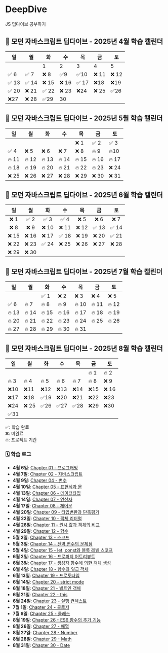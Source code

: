 # DeepDive

JS 딥다이브 공부하기

## 📘 모던 자바스크립트 딥다이브 - 2025년 4월 학습 캘린더

| 일    | 월    | 화    | 수    | 목    | 금    | 토    |
| ----- | ----- | ----- | ----- | ----- | ----- | ----- |
|       |       | 1     | 2     | 3     | 4     | 5     |
| ✅ 6  | ✅ 7  | ❌ 8  | ✅9   | ✅10  | ❌ 11 | ❌ 12 |
| ✅ 13 | ✅ 14 | ❌ 15 | ❌ 16 | ✅ 17 | ❌18  | ❌19  |
| ✅ 20 | ❌ 21 | ✅ 22 | ❌ 23 | ❌24  | ❌ 25 | ✅26  |
| ❌27  | ❌ 28 | ✅29  | 30    |       |       |       |

## 📘 모던 자바스크립트 딥다이브 - 2025년 5월 학습 캘린더

| 일   | 월  | 화  | 수  | 목   | 금   | 토   |
| ---- | --- | --- | --- | ---- | ---- | ---- |
|      |     |     |     | ❌ 1 | ✅ 2 | ✅ 3 |
| ✅ 4 | ❌ 5  |❌ 6   |❌ 7  | ❌ 8  | 🔥 9  | 🔥10   |
| 🔥 11   | 🔥 12  | 🔥 13  | 🔥 14  | 🔥 15  |🔥 16   |🔥 17   |
| 🔥 18   | 🔥 19  | 🔥 20  | 🔥 21  | 🔥 22  |🔥 23   |❌ 24   |
| ❌ 25   | ❌ 26  | ❌ 27  | ❌ 28  | ❌ 29   | ❌ 30   | ❌ 31   |

## 📘 모던 자바스크립트 딥다이브 - 2025년 6월 학습 캘린더

| 일  | 월  | 화  | 수  | 목  | 금  | 토  |
|:---:|:---:|:---:|:---:|:---:|:---:|:---:|
| ❌ 1  | ✅ 2   | ✅ 3   | ✅ 4   | ❌ 5   | ❌ 6   | ❌ 7   |
|❌  8   | ❌ 9   | ❌ 10  | ❌ 11  | ❌ 12  | ✅ 13  | ✅ 14  |
| ❌ 15  |❌ 16  | ❌ 17  |✅  18  | ❌ 19  | ❌ 20  | ✅ 21  |
| ❌ 22  | ❌ 23  | ✅ 24  | ❌ 25  | ❌ 26  | ❌ 27  | ❌ 28  |
| ❌ 29  | ❌ 30  |     |     |     |     |     |


## 📘 모던 자바스크립트 딥다이브 - 2025년 7월 학습 캘린더

| 일 | 월 | 화 | 수 | 목 | 금 | 토 |
|----|----|----|----|----|----|----|
|    |    | ✅ 1  | ❌ 2  | ❌ 3  | ❌ 4  |❌  5  |
|✅  6  | 🔥 7  |🔥  8  | 🔥  9  | 🔥 10 |🔥  11 |🔥  12 |
| 🔥 13 |🔥  14 | 🔥 15 | 🔥 16 | 🔥 17 | 🔥 18 | 🔥 19 |
| 🔥 20 | 🔥 21 | 🔥 22 | 🔥 23 | 🔥 24 | 🔥 25 | 🔥 26 |
| 🔥 27 | 🔥 28 | 🔥 29 | 🔥 30 | 🔥 31 |    |    |

## 📘 모던 자바스크립트 딥다이브 - 2025년 8월 학습 캘린더
| 일  | 월  | 화  | 수  | 목  | 금  | 토  |
| ---- | ---- | ---- | ---- | ---- | ---- | ---- |
|    |    |    |    |    | 🔥 1  | 🔥 2  |
| 🔥 3  | 🔥 4  | 🔥 5  | 🔥 6  | 🔥 7  | 🔥 8  | ❌ 9  |
| ❌10 | ❌11 | ❌12 | ❌13 | ❌14 | ❌15 | ❌ 16 |
| ❌17 | ❌18 | ✅19 | ❌20 | ❌21 | ❌22 | ❌23 |
| ❌24 |❌ 25 | ✅26 | ✅27 | ✅28 | ❌29 | ❌30 |
| ✅31 |    |    |    |    |    |    |


✅: 학습 완료  
❌: 미완료<br>
🔥: 프로젝트 기간

### 🗓️ 학습 로그

- **4월 6일**: [Chapter 01 - 프로그래밍](1장%20프로그래밍/Programming.md)
- **4월 7일**: [Chapter 02 - 자바스크립트](2장%20자바스크립트/Javascript.md)
- **4월 9일**: [Chapter 04 - 변수](4장%20변수/Variable.md)
- **4월 10일**: [Chapter 05 - 표현식과 문](5장%20표현식과%20문/expression.md)
- **4월 13일**: [Chapter 06 - 데이터타입](6장%20데이터타입/datatype.md)
- **4월 14일**: [Chapter 07 - 연산자](7장%20연산자/operator.md)
- **4월 17일**: [Chapter 08 - 제어문](8장%20제어문/control_statement.md)
- **4월 20일**: [Chapter 09 - 타입변환과 단축평가](9장%20타입변환과단축평가/js-type-coercion.md)
- **4월 22일**: [Chapter 10 - 객체 리터럴](10장%20객체%20리터럴/js_object_notes.md)
- **4월 26일**: [Chapter 11 - 원시 값과 객체의 비교](11장%20원시%20값과%20객체의%20비교/js-value-types.md)
- **4월 29일**: [Chapter 12 - 함수](12장%20함수/function.md)
- **5월 2일**: [Chapter 13 - 스코프](13장%20스코프/scope.md)
- **5월 3일**: [Chapter 14 - 전역 변수의 문제점](14장%20전역%20변수의%20문제점/global-variable-problems.md)
- **5월 4일**: [Chapter 15 - let, const와 블록 레벨 스코프](15장%20let%20const와%20블록%20레벨%20스코프/let-const-block-scope.md)
- **6월 2일**: [Chapter 16 - 프로퍼티 어트리뷰트](16장%20프로퍼티%20어트리뷰트/property-attribute.md)
- **6월 3일**: [Chapter 17 - 생성자 함수에 의한 객체 생성](17장%20생성자%20함수에%20의한%20객체%20생성/chapter17.md) 
- **6월 4일**: [Chapter 18 - 함수와 일급 객체](18장%20함수와%20일급%20객체/chapter18.md)
- **6월 13일**: [Chapter 19 - 프로토타입](19장%20프로토타입/chapter19.md)
- **6월 14일**: [Chapter 20 - strict mode](20장%20strict%20mode/chapter20.md)
- **6월 18일**: [Chapter 21 - 빌트인 객체](21장%20빌트인%20객체/chapter21.md)
- **6월 21일**: [Chapter 22 - this](22장%20this/chapter22.md)
- **6월 24일**: [Chapter 23 - 실행 컨텍스트](23장%20실행%20컨텍스트/chapter23.md)
- **7월 1일**: [Chapter 24 - 클로저](24장%20클로저/chapter24.md)
- **7월 6일**: [Chapter 25 - 클래스](25장%20클래스/chapter25.md)
- **8월 19일**: [Chapter 26 - ES6 함수의 추가 기능](26장%20ES6%20함수의%20추가%20기능/chapter26.md)
- **8월 26일**: [Chapter 27 - 배열](27장%20배열/chapter27.md)
- **8월 27일**: [Chapter 28 - Number](28장%20Number/chapter28.md)
- **8월 28일**: [Chapter 29 - Math](29장%20Math/chapter29.md)
- **8월 31일**: [Chapter 30 - Date](30장%20Date/chapter30.md)